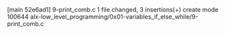 [main 52e6ad1] 9-print_comb.c
 1 file changed, 3 insertions(+)
 create mode 100644 alx-low_level_programming/0x01-variables_if_else_while/9-print_comb.c
